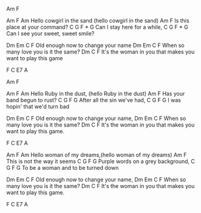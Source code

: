 Am  F
 
Am                    F                          Am
 Hello cowgirl in the sand (hello cowgirl in the sand)
Am                        F
 Is this place at your command?
C      G         F *   G
 Can I stay here for a while,
C      G        F *          G
 Can I see your sweet, sweet smile?
 
Dm    Em          C           F
Old enough now to change your name
     Dm      Em          C      F
When so many love you is it the same?
         Dm                                  C         F
It's the woman in you that makes you want to play this game
 
F C   E7 A
 
Am  F
 
Am                 F                        Am
 Hello Ruby in the dust, (hello Ruby in the dust)
Am                      F
 Has your band begun to rust?
C      G       F         G
 After all the sin we've had,
C      G           F         G
 I was hopin' that we'd turn bad
 
Dm    Em          C           F
Old enough now to change your name,
     Dm      Em          C      F
When so many love you is it the same?
         Dm                                  C         F
It's the woman in you that makes you want to play this game.
 
F C   E7 A
 
Am                 F                         Am
 Hello woman of my dreams,(hello woman of my dreams)
Am                      F
 This is not the way it seems
C       G          F        G
 Purple words on a grey background,
C        G            F         G
 To be a woman and to be turned down
 
Dm    Em          C           F
Old enough now to change your name,
     Dm      Em          C      F
When so many love you is it the same?
         Dm                                  C         F
It's the woman in you that makes you want to play this game.
 
F C  E7 A
